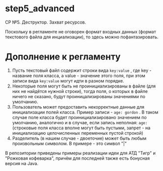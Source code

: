 # step5_advanced
СР №5. Деструктор. Захват ресурсов.

Поскольку в регламенте не оговорен формат входных данных (формат текстового файла для инциализации), то здесь можно пофантазировать.
# Дополнение к регламенту 
1. Пусть текстовый файл содержит строки вида ```key:value``` , где key - название поля класса, а value - значение
этого поля, при этом записи вида ```key:value``` могут идти в разном порядке.
2. Некоторые поля могут быть не проинициализированы в файле (для них не найдётся нужной строки), тогда поля, о которых в файле ничего не сказано, будут проиницализированы значениями по умолчанию.
3. Пользователь может предоставить некорректные данные для инициализации полей класса.
Пример записи - ```age: gordon``` . В таком случае поле класса будет проинициализировано значением по умолчанию, аналогично и в случае, если запись неполная:  ```age:```  (строковые поля класса вполне могут быть пустыми, запрет - на инициализацию целочисленных переменных пустой строкой)
4. Разделитель (в нашем случае - двоеточие) может быть любым произвольным символом. В примере - это символ "|"

В репозитории приведены примеры реализации идеи для АТД "Тигр" и "Рожковая кофеварка", причём для последней также есть бонусная версия на Java.
